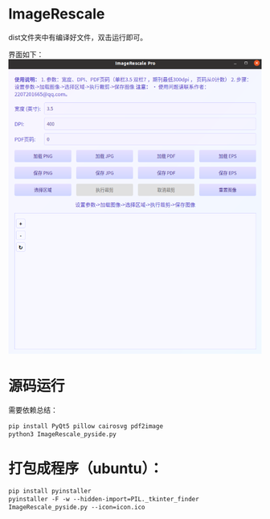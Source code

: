# ImageRescale
dist文件夹中有编译好文件，双击运行即可。

界面如下：
![alt text](image.png)


# 源码运行
需要依赖总结：

    pip install PyQt5 pillow cairosvg pdf2image
    python3 ImageRescale_pyside.py

# 打包成程序（ubuntu）：

    pip install pyinstaller
    pyinstaller -F -w --hidden-import=PIL._tkinter_finder  ImageRescale_pyside.py --icon=icon.ico





